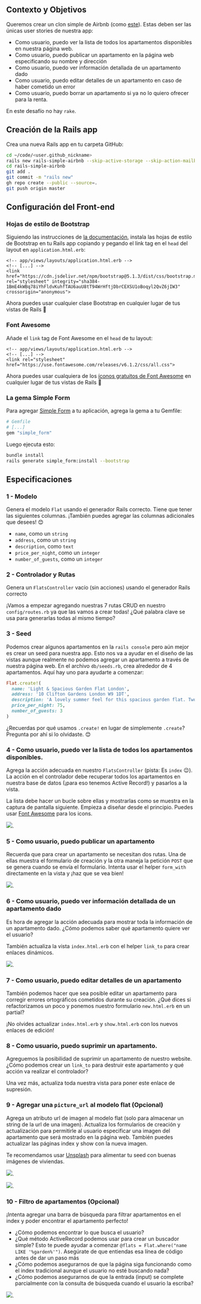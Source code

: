 ## Contexto y Objetivos

Queremos crear un clon simple de Airbnb (como [este](https://rails-simple-airbnb.herokuapp.com)). Estas deben ser las únicas user stories de nuestra app:

- Como usuario, puedo ver la lista de todos los apartamentos disponibles en nuestra página web.
- Como usuario, puedo publicar un apartamento en la página web especificando su nombre y dirección
- Como usuario, puedo ver información detallada de un apartamento dado
- Como usuario, puedo editar detalles de un apartamento en caso de haber cometido un error
- Como usuario, puedo borrar un apartamento si ya no lo quiero ofrecer para la renta.

En este desafío no hay `rake`.

## Creación de la Rails app

Crea una nueva Rails app en tu carpeta GitHub:


```bash
cd ~/code/<user.github_nickname>
rails new rails-simple-airbnb --skip-active-storage --skip-action-mailbox
cd rails-simple-airbnb
git add .
git commit -m "rails new"
gh repo create --public --source=.
git push origin master
```

## Configuración del Front-end

### Hojas de estilo de Bootstrap

Siguiendo las instrucciones de [la documentación](https://getbootstrap.com/docs/5.1/getting-started/introduction/#css), instala las hojas de estilo de Bootstrap en tu Rails app copiando y pegando el link tag en el `head` del layout en `application.html.erb`:

```erb
<!-- app/views/layouts/application.html.erb -->
<!-- [...] -->
<link href="https://cdn.jsdelivr.net/npm/bootstrap@5.1.3/dist/css/bootstrap.min.css" rel="stylesheet" integrity="sha384-1BmE4kWBq78iYhFldvKuhfTAU6auU8tT94WrHftjDbrCEXSU1oBoqyl2QvZ6jIW3" crossorigin="anonymous">
```

Ahora puedes usar cualquier clase Bootstrap en cualquier lugar de tus vistas de Rails 🎉

### Font Awesome

Añade el `link` tag de Font Awesome en el `head` de tu layout:

```erb
<!-- app/views/layouts/application.html.erb -->
<!-- [...] -->
<link rel="stylesheet" href="https://use.fontawesome.com/releases/v6.1.2/css/all.css">
```

Ahora puedes usar cualquiera de los [íconos gratuitos de Font Awesome](https://fontawesome.com/search?m=free) en cualquier lugar de tus vistas de Rails 🎉

### La gema Simple Form

Para agregar [Simple Form](https://github.com/heartcombo/simple_form) a tu aplicación, agrega la gema a tu Gemfile:

```ruby
# Gemfile
# [...]
gem "simple_form"
```

Luego ejecuta esto:

```bash
bundle install
rails generate simple_form:install --bootstrap
```

## Especificaciones

### 1 - Modelo

Genera el modelo `Flat` usando el generador Rails correcto. Tiene que tener las siguientes columnas. ¡También puedes agregar las columnas adicionales que desees! 😊

- `name`, como un `string`
- `address`, como un `string`
- `description`, como `text`
- `price_per_night`, como un `integer`
- `number_of_guests`, como un `integer`

### 2 - Controlador y Rutas

Genera un `FlatsController` vacío (sin acciones) usando el generador Rails correcto

¡Vamos a empezar agregando nuestras 7 rutas CRUD en nuestro `config/routes.rb` ya que las vamos a crear todas! ¿Qué palabra clave se usa para generarlas todas al mismo tiempo?

### 3 - Seed

Podemos crear algunos apartamentos en la `rails console` pero aún mejor es crear un seed para nuestra app. Esto nos va a ayudar en el diseño de las vistas aunque realmente no podemos agregar un apartamento a través de nuestra página web. En el archivo `db/seeds.rb`, crea alrededor de 4 apartamentos. Aquí hay uno para ayudarte a comenzar:

```ruby
Flat.create!(
  name: 'Light & Spacious Garden Flat London',
  address: '10 Clifton Gardens London W9 1DT',
  description: 'A lovely summer feel for this spacious garden flat. Two double bedrooms, open plan living area, large kitchen and a beautiful conservatory',
  price_per_night: 75,
  number_of_guests: 3
)
```

¿Recuerdas por qué usamos `.create!` en lugar de simplemente `.create`? Pregunta por ahí si lo olvidaste. 😊

### 4 - Como usuario, puedo ver la lista de todos los apartamentos disponibles.

Agrega la acción adecuada en nuestro `FlatsController` (pista: Es `index` 😉). La acción en el controlador debe recuperar todos los apartamentos en nuestra base de datos (¡para eso tenemos Active Record!) y pasarlos a la vista.

La lista debe hacer un bucle sobre ellas y mostrarlas como se muestra en la captura de pantalla siguiente. Empieza a diseñar desde el principio. Puedes usar [Font Awesome](https://fontawesome.com/icons) para los icons.

![](https://raw.githubusercontent.com/lewagon/fullstack-images/master/rails/simple-airbnb/index.png).

### 5 - Como usuario, puedo publicar un apartamento

Recuerda que para crear un apartamento se necesitan dos rutas. Una de ellas muestra el formulario de creación y la otra maneja la petición `POST` que se genera cuando se envía el formulario. Intenta usar el helper `form_with` directamente en la vista y ¡haz que se vea bien!

![](https://raw.githubusercontent.com/lewagon/fullstack-images/master/rails/simple-airbnb/new.png).

### 6 - Como usuario, puedo ver información detallada de un apartamento dado

Es hora de agregar la acción adecuada para mostrar toda la información de un apartamento dado. ¿Cómo podemos saber qué apartamento quiere ver el usuario?

También actualiza la vista `index.html.erb` con el helper `link_to` para crear enlaces dinámicos.

![](https://raw.githubusercontent.com/lewagon/fullstack-images/master/rails/simple-airbnb/show.png).

### 7 - Como usuario, puedo editar detalles de un apartamento

También podemos hacer que sea posible editar un apartamento para corregir errores ortográficos cometidos durante su creación. ¿Qué dices si refactorizamos un poco y ponemos nuestro formulario `new.html.erb` en un partial?

¡No olvides actualizar `index.html.erb` y `show.html.erb` con los nuevos enlaces de edición!

### 8 - Como usuario, puedo suprimir un apartamento.

Agreguemos la posibilidad de suprimir un apartamento de nuestro website. ¿Cómo podemos crear un `link_to` para destruir este apartamento y qué acción va realizar el controlador?

Una vez más, actualiza toda nuestra vista para poner este enlace de supresión.

### 9 - Agregar una `picture_url` al modelo flat (Opcional)

Agrega un atributo url de imagen al modelo flat (solo para almacenar un string de la url de una imagen). Actualiza los formularios de creación y actualización para permitirle al usuario especificar una imagen del apartamento que será mostrado en la página web. También puedes actualizar las páginas index y show con la nueva imagen.

Te recomendamos usar [Unsplash](https://unsplash.com/search/photos/house) para alimentar tu seed con buenas imágenes de viviendas.

![](https://raw.githubusercontent.com/lewagon/fullstack-images/master/rails/simple-airbnb/show_2.png).

![](https://raw.githubusercontent.com/lewagon/fullstack-images/master/rails/simple-airbnb/index_3.png).

### 10 - Filtro de apartamentos (Opcional)

¡Intenta agregar una barra de búsqueda para filtrar apartamentos en el index y poder encontrar el apartamento perfecto!

- ¿Cómo podemos encontrar lo que busca el usuario?
- ¿Qué método ActiveRecord podemos usar para crear un buscador simple? Esto te puede ayudar a comenzar `@flats = Flat.where("name LIKE '%garden%'")`. Asegúrate de que entiendas esa línea de código antes de dar un paso más
- ¿Cómo podemos asegurarnos de que la página siga funcionando como el index tradicional aunque el usuario no esté buscando nada?
- ¿Cómo podemos asegurarnos de que la entrada (input) se complete parcialmente con la consulta de búsqueda cuando el usuario la escriba?

![](https://raw.githubusercontent.com/lewagon/fullstack-images/master/rails/simple-airbnb/index_4.png).
